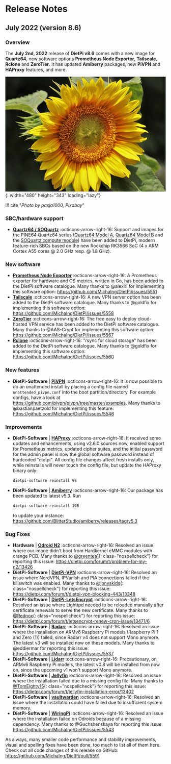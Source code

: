 # Release Notes

## July 2022 (version 8.6)

### Overview

The **July 2nd, 2022** release of **DietPi v8.6** comes with a new image for **Quartz64**, new software options **Prometheus Node Exporter**, **Tailscale**, **Rclone** and **ZeroTier**. It has updated **Amiberry** packages, new **PiVPN** and **HAProxy** features, and more.

![daisy flowers](../assets/images/dietpi-release-v8_6.jpg){: width="480" height="343" loading="lazy"}

!!! cite "_Photo by pasja1000, Pixabay_"

### SBC/hardware support

- [**Quartz64 / SOQuartz**](../../hardware/#pine64) :octicons-arrow-right-16: Support and images for the PINE64 Quartz64 series ([Quartz64 Model A](https://www.pine64.org/quartz64a/), [Quartz64 Model B](https://www.pine64.org/quartz64b/) and the [SOQuartz compute module](https://wiki.pine64.org/wiki/SOQuartz)) have been added to DietPi, modern feature-rich SBCs based on the new Rockchip RK3566 SoC (4 x ARM Cortex A55 cores @ 2.0 GHz resp. @ 1.8 GHz).

### New software

- [**Prometheus Node Exporter**](../../software/system_stats/#prometheus-node-exporter) :octicons-arrow-right-16: A Prometheus exporter for hardware and OS metrics, written in Go, has been added to the DietPi software catalogue. Many thanks to @alexiri for implementing this software option: <https://github.com/MichaIng/DietPi/issues/5551>
- [**Tailscale**](../../software/vpn/#tailscale) :octicons-arrow-right-16: A new VPN server option has been added to the DietPi software catalogue. Many thanks to @goldfix for implementing this software option: <https://github.com/MichaIng/DietPi/issues/5558>
- [**ZeroTier**](../../software/vpn/#zerotier) :octicons-arrow-right-16: The free easy to deploy cloud-hosted VPN service has been added to the DietPi software catalogue. Many thanks to @AAS-Crypt for implementing this software option: <https://github.com/MichaIng/DietPi/issues/5567>
- [**Rclone**](../../software/cloud/#rclone) :octicons-arrow-right-16: "rsync for cloud storage" has been added to the DietPi software catalogue. Many thanks to @goldfix for implementing this software option: <https://github.com/MichaIng/DietPi/issues/5560>

### New features

- **DietPi-Software** | [**PiVPN**](../../software/vpn/#pivpn) :octicons-arrow-right-16: It is now possible to do an unattended install by placing a config file named `unattended_pivpn.conf` into the boot partition/directory. For example configs, have a look at <https://github.com/pivpn/pivpn/tree/master/examples>. Many thanks to @bastianpaetzold for implementing this feature: <https://github.com/MichaIng/DietPi/issues/5546>

### Improvements

- **DietPi-Software** | [**HAProxy**](../../software/advanced_networking/#haproxy) :octicons-arrow-right-16: It received some updates and enhancements, using v2.6.0 sources now, enabled support for Prometheus metrics, updated cipher suites, and the initial password for the admin panel is now the global software password instead of hardcoded "dietpi". All config file changes affect fresh installs only, while reinstalls will never touch the config file, but update the HAProxy binary only:

    ```sh
    dietpi-software reinstall 98
    ```

- **DietPi-Software** | [**Amiberry**](../../software/gaming/#amiberry) :octicons-arrow-right-16: Our package has been updated to latest v5.3. Run

    ```sh
    dietpi-software reinstall 108
    ```

    to update your instance: <https://github.com/BlitterStudio/amiberry/releases/tag/v5.3>

### Bug Fixes

- **Hardware** | [**Odroid N2**](../../hardware/#odroid) :octicons-arrow-right-16: Resolved an issue where our image didn't boot from Hardkernel eMMC modules with orange PCB. Many thanks to [@greentea1](https://dietpi.com/forum/u/greentea1/summary){: class="nospellcheck"} for reporting this issue: <https://dietpi.com/forum/t/problem-for-my-n2/13426>
- **DietPi-Software** | [**DietPi-VPN**](../../dietpi_tools/#dietpi-vpn) :octicons-arrow-right-16: Resolved an issue where NordVPN, IPVanish and PIA connections failed if the killswitch was enabled. Many thanks to [@jonyskids](https://dietpi.com/forum/u/jonyskids/summary){: class="nospellcheck"} for reporting this issue: <https://dietpi.com/forum/t/dietpi-vpn-blocking-443/13348>
- **DietPi-Software** | [**DietPi-LetsEncrypt**](../../software/system_security/#lets-encrypt) :octicons-arrow-right-16: Resolved an issue where Lighttpd needed to be reloaded manually after certificate renewals to serve the new certificate. Many thanks to [@Rednox](https://dietpi.com/forum/u/rednox/summary){: class="nospellcheck"} for reporting this issue: <https://dietpi.com/forum/t/letsencrypt-renew-cron-issue/13471/6>
- **DietPi-Software** | [**Radarr**](../../software/bittorrent/#radarr) :octicons-arrow-right-16: Resolved an issue where the installation on ARMv6 Raspberry Pi models (Raspberry Pi 1 and Zero (1)) failed, since Radarr v4 does not support Mono anymore. The latest v3 will be installed now on these models. Many thanks to @eddiermar for reporting this issue: <https://github.com/MichaIng/DietPi/issues/5537>
- **DietPi-Software** | [**Lidarr**](../../software/bittorrent/#lidarr) :octicons-arrow-right-16: Precautionary, on ARMv6 Raspberry Pi models, the latest v0.8 will be installed from now on, since the upcoming v1 won't support Mono anymore.
- **DietPi-Software** | [**Jellyfin**](../../software/media/#jellyfin) :octicons-arrow-right-16: Resolved an issue where the installation failed due to a missing config file. Many thanks to [@TomEighty15](https://dietpi.com/forum/u/tomeighty15/summary){: class="nospellcheck"} for reporting this issue: <https://dietpi.com/forum/t/jellyfin-installation-error/13402>
- **DietPi-Software** | [**vaultwarden**](../../software/cloud/#vaultwarden) :octicons-arrow-right-16: Resolved an issue where the installation could have failed due to insufficient system memory.
- **DietPi-Software** | [**WiringPi**](../../software/hardware_projects/#wiringpi) :octicons-arrow-right-16: Resolved an issue where the installation failed on Odroids because of a missing dependency. Many thanks to @Guchshenskaya for reporting this issue: <https://github.com/MichaIng/DietPi/issues/5543>

As always, many smaller code performance and stability improvements, visual and spelling fixes have been done, too much to list all of them here. Check out all code changes of this release on GitHub: <https://github.com/MichaIng/DietPi/pull/5591>
